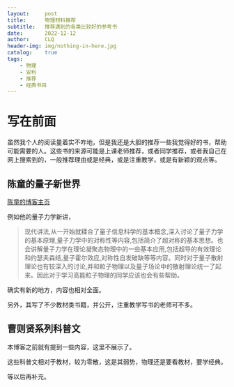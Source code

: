 ```yaml
---
layout:     post
title:      物理材料推荐
subtitle:   推荐遇到的各类比较好的参考书
date:       2022-12-12
author:     CLQ
header-img: img/nothing-in-here.jpg
catalog:    true
tags:
    - 物理
    - 安利
    - 推荐
    - 经典书目
---
```



# 写在前面

虽然我个人的阅读量着实不咋地，但是我还是大胆的推荐一些我觉得好的书，帮助可能需要的人。这些书的来源可能是上课老师推荐，或者同学推荐，或者我自己在网上搜索到的，一般推荐理由或是经典，或是注重教学，或是有新颖的观点等。

## 陈童的量子新世界

[陈童的博客主页](ttps://newquanta.com/)

例如他的量子力学新讲，

>现代讲法,从一开始就糅合了量子信息科学的基本概念,深入讨论了量子力学的基本原理,量子力学中的对称性等内容,包括简介了超对称的基本思想。也会讲解量子力学在理论凝聚态物理中的一些基本应用,包括超导的有效理论和约瑟夫森结,量子霍尔效应,对称性自发破缺等等内容。同时对于量子散射理论也有较深入的讨论,并和粒子物理以及量子场论中的散射理论统一了起来。因此对于学习高能粒子物理的同学应该也会有些帮助。

确实有新的地方，内容也相对全面。

另外，其写了不少教材类书籍，并公开，注重教学写书的老师可不多。

## 曹则贤系列科普文

本博客之前就有提到一些内容，这里不展示了。

这些科普文相对于教材，较为零散，这是其弱势，物理还是要看教材，要学经典。

等以后再补充。

